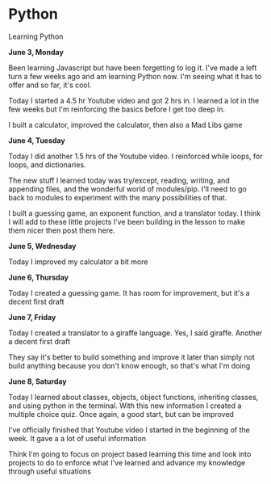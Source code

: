 # Python
Learning Python

<p><strong>June 3, Monday</strong></p>
<p>Been learning Javascript but have been forgetting to log it. I've made a left turn a few weeks ago and am learning Python now. I'm seeing what it has to offer and so far, it's cool.</p>
<p>Today I started a 4.5 hr Youtube video and got 2 hrs in. I learned a lot in the few weeks but I'm reinforcing the basics before I get too deep in.</p>
<p>I built a calculator, improved the calculator, then also a Mad Libs game</p>
<p><strong>June 4, Tuesday</strong></p>
<p>Today I did another 1.5 hrs of the Youtube video. I reinforced while loops, for loops, and dictionaries.</p><p>The new stuff I learned today was try/except, reading, writing, and appending files, and the wonderful world of modules/pip. I'll need to go back to modules to experiment with the many possibilities of that. 
<p>I built a guessing game, an exponent function, and a translator today. I think I will add to these little projects I've been building in the lesson to make them nicer then post them here.</p>
<p><strong>June 5, Wednesday</strong></p>
<p>Today I improved my calculator a bit more</p>
<p><strong>June 6, Thursday</strong></p>
<p>Today I created a guessing game. It has room for improvement, but it's a decent first draft</p>
<p><strong>June 7, Friday</strong></p>
<p>Today I created a translator to a giraffe language. Yes, I said giraffe. Another a decent first draft</p>
<p>They say it's better to build something and improve it later than simply not build anything because you don't know enough, so that's what I'm doing</p>
<p><strong>June 8, Saturday</strong></p>
<p>Today I learned about classes, objects, object functions, inheriting classes, and using python in the terminal. With this new information I created a multiple choice quiz. Once again, a good start, but can be improved</p>
<p>I've officially finished that Youtube video I started in the beginning of the week. It gave a a lot of useful information</p>
<p>Think I'm going to focus on project based learning this time and look into projects to do to enforce what I've learned and advance my knowledge through useful situations</p>
